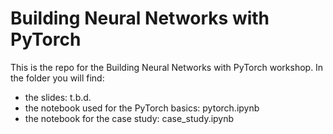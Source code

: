 # Building Neural Networks with PyTorch
This is the repo for the Building Neural Networks with PyTorch workshop. In the folder you will find:
- the slides: t.b.d.
- the notebook used for the PyTorch basics: pytorch.ipynb
- the notebook for the case study: case_study.ipynb